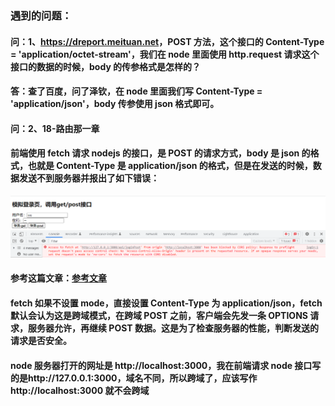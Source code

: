 ### 遇到的问题：

#### 问：1、https://dreport.meituan.net<POST method>，POST 方法，这个接口的 Content-Type = 'application/octet-stream'，我们在 node 里面使用 http.request 请求这个接口的数据的时候，body 的传参格式是怎样的？

#### 答：查了百度，问了泽钦，在 node 里面我们写 Content-Type = 'application/json'，body 传参使用 json 格式即可。

#### 问：2、18-路由那一章

#### 前端使用 fetch 请求 nodejs 的接口，是 POST 的请求方式，body 是 json 的格式，也就是 Content-Type 是 application/json 的格式，但是在发送的时候，数据发送不到服务器并报出了如下错误：

![报错图片](./assets/1.png)

#### 参考这篇文章：[参考文章](https://blog.csdn.net/weixin_34032779/article/details/89058436#:~:text=%E5%A6%82%E6%9E%9C%E4%B8%8D%E8%AE%BE%E7%BD%AE%20mode%20%EF%BC%8C%E7%9B%B4%E6%8E%A5%E8%AE%BE%E7%BD%AE%20content-type%20%E4%B8%BA%20application%2Fjson%20%EF%BC%8C%E5%88%99,fetch%20%E4%BC%9A%E9%BB%98%E8%AE%A4%E8%BF%99%E6%98%AF%E8%B7%A8%E5%9F%9F%E6%A8%A1%E5%BC%8F%EF%BC%88%20mode%3A%27cors%27%20%EF%BC%89%EF%BC%8C%E5%9C%A8%E8%B7%A8%E5%9F%9FPOST%E4%B9%8B%E5%89%8D%EF%BC%8C%E5%AE%A2%E6%88%B7%E7%AB%AF%E4%BC%9A%E5%85%88%E5%8F%91%E4%B8%80%E6%9D%A1%20OPTIONS%20%E8%AF%B7%E6%B1%82%E6%9D%A5%E2%80%9D%E6%8E%A2%E6%8E%A2%E8%B7%AF%E2%80%9D%EF%BC%8C%E5%A6%82%E6%9E%9C%E6%9C%8D%E5%8A%A1%E5%99%A8%E5%85%81%E8%AE%B8%EF%BC%8C%E5%86%8D%E7%BB%A7%E7%BB%AD%20POST%20%E6%95%B0%E6%8D%AE%E3%80%82)

#### fetch 如果不设置 mode，直接设置 Content-Type 为 application/json，fetch 默认会认为这是跨域模式，在跨域 POST 之前，客户端会先发一条 OPTIONS 请求，服务器允许，再继续 POST 数据。这是为了检查服务器的性能，判断发送的请求是否安全。

#### node 服务器打开的网址是 http://localhost:3000，我在前端请求 node 接口写的是http://127.0.0.1:3000，域名不同，所以跨域了，应该写作 http://localhost:3000 就不会跨域
